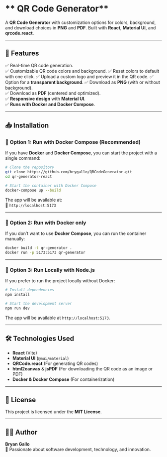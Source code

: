 # ** QR Code Generator**

A **QR Code Generator** with customization options for colors, background, and download choices in **PNG** and **PDF**. Built with **React**, **Material UI**, and **qrcode.react**.

---

## **🚀 Features**

✅ Real-time QR code generation.  
✅ Customizable QR code colors and background.
✅ Reset colors to default with one click.
✅ Upload a custom logo and preview it in the QR code.
✅ Option for a **transparent background**.
✅ Download as **PNG** (with or without background).  
✅ Download as **PDF** (centered and optimized).  
✅ **Responsive design** with **Material UI**.  
✅ **Runs with Docker and Docker Compose**.

---

## **📥 Installation**

### 🔹 **Option 1: Run with Docker Compose (Recommended)**

If you have **Docker** and **Docker Compose**, you can start the project with a single command:

```bash
# Clone the repository
git clone https://github.com/brygallo/QRCodeGenerator.git
cd qr-generator-react

# Start the container with Docker Compose
docker-compose up --build
```

The app will be available at:  
🔗 `http://localhost:5173`

---

### 🔹 **Option 2: Run with Docker only**

If you don’t want to use **Docker Compose**, you can run the container manually:

```bash
docker build -t qr-generator .
docker run -p 5173:5173 qr-generator
```

---

### 🔹 **Option 3: Run Locally with Node.js**

If you prefer to run the project locally without Docker:

```bash
# Install dependencies
npm install

# Start the development server
npm run dev
```

The app will be available at `http://localhost:5173`.

---

## **🛠 Technologies Used**

- **React** (Vite)
- **Material UI** (`@mui/material`)
- **QRCode.react** (For generating QR codes)
- **html2canvas** & **jsPDF** (For downloading the QR code as an image or PDF)
- **Docker & Docker Compose** (For containerization)

---

## **📄 License**

This project is licensed under the **MIT License**.

---

## **👨‍💻 Author**

**Bryan Gallo**  
🚀 Passionate about software development, technology, and innovation.
